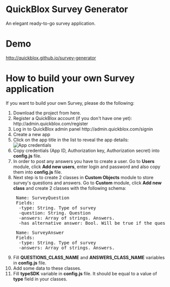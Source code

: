 QuickBlox Survey Generator
=====

An elegant ready-to-go survey application.

# Demo
http://quickblox.github.io/survey-generator

# How to build your own Survey application

If you want to build your own Survey, please do the following:

<ol>
<li>Download the project from here.</li>
<li>Register a QuickBlox account (if you don't have one yet): http://admin.quickblox.com/register</li>
<li>Log in to QuickBlox admin panel http://admin.quickblox.com/signin</li>
<li>Create a new app</li>
<li>Click on the app title in the list to reveal the app details:
<img src="https://cloud.githubusercontent.com/assets/373137/10630906/fdfc8156-77e2-11e5-82e7-fa50ab5e4f6f.png" alt="App credentials"/>
</li>
<li>Copy credentials (App ID, Authorization key, Authorization secret) into <b>config.js</b> file.</li>
<li>In order to post any answers you have to create a user. Go to <b>Users</b> module, click <b>Add new users</b>, enter login and password and also copy them into <b>config.js</b> file.</li>
<li>Next step is to create 2 classes in <b>Custom Objects</b> module to store survey's questions and answers. Go to <b>Custom</b> module, click <b>Add new class</b> and create 2 classes with the following schema:
 
<pre>
 Name: SurveyQuestion
 Fields:
  -type: String. Type of survey
  -question: String. Question
  -answers: Array of strings. Answers.
  -has_alternative_answer: Bool. Will be true if the question has an alternative answer (textarea)
</pre>
<pre>
 Name: SurveyAnswer
 Fields:
  -type: String. Type of survey
  -answers: Array of strings. Answers.
</pre>
</li>
<li>Fill <b>QUESTIONS_CLASS_NAME</b> and <b>ANSWERS_CLASS_NAME</b> variables in <b>config.js</b> file.</li>
<li>Add some data to these classes.</li>
<li>Fill <b>typeSDK</b> variable in <b>config.js</b> file. It should be equal to a value of <b>type</b> field in your classes.</li>
 </ol>
